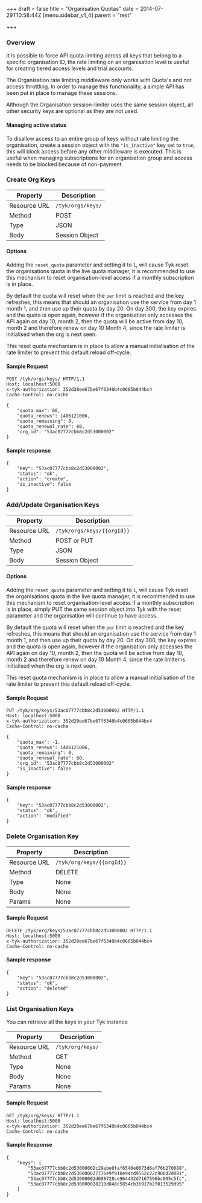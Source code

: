 +++
draft = false
title = "Organisation Quotas"
date = 2014-07-29T10:58:44Z
[menu.sidebar_v1_4]
    parent = "rest"
    
+++

### Overview

It is possible to force API quota limiting across all keys that belong to a specific organisation ID, the rate limiting on
an organisation level is useful for creating tiered access levels and trial accounts.

The Organisation rate limiting middleware only works with Quota's and not access throttling. In order to manage this functionality, a simple API has been put in place to manage these sessions.

Although the Organisation session-limiter uses the same session object, all other security keys are optional as they are not used.

#### Managing active status

To disallow access to an entire group of keys without rate limiting the organisation, create a session object with the `"is_inactive"` key set to `true`, this will block access before any other middleware is executed. This is useful when managing subscriptions for an organisation group and access needs to be blocked because of non-payment. 

### Create Org Keys


|   **Property**    |   **Description**    |
|   -----------     |   ---------------    |
|   Resource URL    |   `/tyk/orgs/keys/`  |
|   Method          |   POST               |
|   Type            |   JSON               |
|   Body            |   Session Object     |

#### Options

Adding the `reset_quota` parameter and setting it to `1`, will cause Tyk reset the organisations quota in the live quota manager, it is recommended to use this mechanism to reset organisation-level access if a monthly subscription is in place.

By default the quota will reset when the `per` limit is reached and the key refreshes, this means that should an organisation use the service from day 1 month 1, and then use up their quota by day 20. On day 300, the key expires and the quota is open again, however if the organisation only accesses the API again on day 10, month 2, then the quota will be active from day 10, month 2 and therefore renew on day 10 Month 4, since the rate limiter is initialised when the org is next seen.

This reset quota mechanism is in place to allow a manual initialisation of the rate limiter to prevent this default reload off-cycle.

#### Sample Request

    POST /tyk/orgs/keys/ HTTP/1.1
    Host: localhost:5000
    x-tyk-authorization: 352d20ee67be67f6340b4c0605b044bc4
    Cache-Control: no-cache
    
    {
        "quota_max": 60,
        "quota_renews": 1406121006,
        "quota_remaining": 0,
        "quota_renewal_rate": 60,
        "org_id": "53ac07777cbb8c2d53000002"
    }

#### Sample response

    {
        "key": "53ac07777cbb8c2d53000002",
        "status": "ok",
        "action": "create",
        "is_inactive": false
    }
    
### Add/Update Organisation Keys


|   **Property**    |   **Description**                 |
|   -----------     |   ---------------                 |
|   Resource URL    |   `/tyk/orgs/keys/{{orgId}}`      |
|   Method          |   POST or PUT                     |
|   Type            |   JSON                            |
|   Body            |   Session Object                  |

#### Options

Adding the `reset_quota` parameter and setting it to `1`, will cause Tyk reset the organisations quota in the live quota manager, it is recommended to use this mechanism to reset organisation-level access if a monthly subscription is in place, simply PUT the same session object into Tyk with the reset parameter and the organisation will continue to have access.

By default the quota will reset when the `per` limit is reached and the key refreshes, this means that should an organisation use the service from day 1 month 1, and then use up their quota by day 20. On day 300, the key expires and the quota is open again, however if the organisation only accesses the API again on day 10, month 2, then the quota will be active from day 10, month 2 and therefore renew on day 10 Month 4, since the rate limiter is initialised when the org is next seen.

This reset quota mechanism is in place to allow a manual initialisation of the rate limiter to prevent this default reload off-cycle.

#### Sample Request

    PUT /tyk/org/keys/53ac07777cbb8c2d53000002 HTTP/1.1
    Host: localhost:5000
    x-tyk-authorization: 352d20ee67be67f6340b4c0605b044bc4
    Cache-Control: no-cache
    
    {
        "quota_max": -1,
        "quota_renews": 1406121006,
        "quota_remaining": 0,
        "quota_renewal_rate": 60,
        "org_id": "53ac07777cbb8c2d53000002"
        "is_inactive": false
    }

#### Sample response

    {
        "key": "53ac07777cbb8c2d53000002",
        "status": "ok",
        "action": "modified"
    }

### Delete Organisation Key

|   **Property**    |   **Description**                 |
|   -----------     |   ---------------                 |
|   Resource URL    |   `/tyk/org/keys/{{orgId}}`       |
|   Method          |   DELETE                          |
|   Type            |   None                            |
|   Body            |   None                            |
|   Params          |   None                            |


#### Sample Request

    DELETE /tyk/org/keys/53ac07777cbb8c2d53000002 HTTP/1.1
    Host: localhost:5000
    x-tyk-authorization: 352d20ee67be67f6340b4c0605b044bc4
    Cache-Control: no-cache
    
#### Sample response

    {
        "key": "53ac07777cbb8c2d53000002",
        "status": "ok",
        "action": "deleted"
    }

### List Organisation Keys

You can retrieve all the keys in your Tyk instance

|   **Property**    |   **Description**                 |
|   -----------     |   ---------------                 |
|   Resource URL    |   `/tyk/org/keys/`                |
|   Method          |   GET                             |
|   Type            |   None                            |
|   Body            |   None                            |
|   Params          |   None                            |

#### Sample Request

    GET /tyk/org/keys/ HTTP/1.1
    Host: localhost:5000
    x-tyk-authorization: 352d20ee67be67f6340b4c0605b044bc4
    Cache-Control: no-cache

#### Sample Response

    {
        "keys": [
            "53ac07777cbb8c2d53000002c29ebe0faf6540e0673d6af76b270088",
            "53ac07777cbb8c2d530000027776e9f910e94cd9552c22c908d2d081",
            "53ac07777cbb8c2d53000002d698728ce964432d7167596bc005c5fc",
            "53ac07777cbb8c2d530000028210d848c5854cb35917b2f013529d95"
        ]
    }